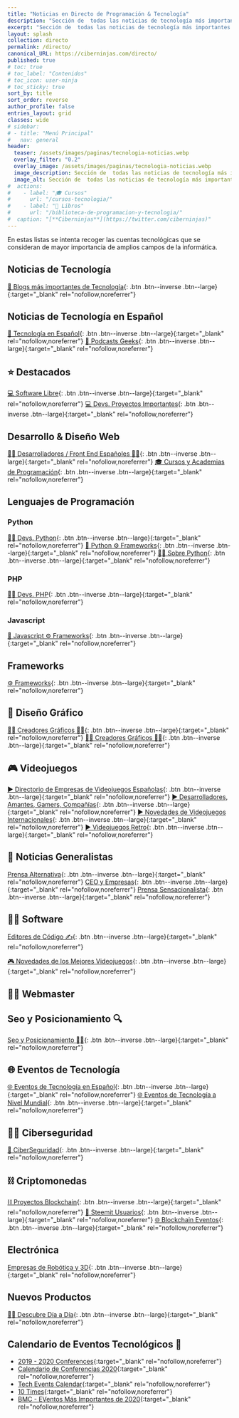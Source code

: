 ```yaml
---
title: "Noticias en Directo de Programación & Tecnología"
description: "Sección de  todas las noticias de tecnología más importantes a tiempo real. Una completa recopilación de listas de Twitter sobre información tecnológica."
excerpt: "Sección de  todas las noticias de tecnología más importantes a tiempo real. Una completa recopilación de listas de Twitter sobre información tecnológica."
layout: splash
collection: directo
permalink: /directo/
canonical_URL: https://ciberninjas.com/directo/
published: true
# toc: true
# toc_label: "Contenidos"
# toc_icon: user-ninja
# toc_sticky: true
sort_by: title
sort_order: reverse
author_profile: false
entries_layout: grid
classes: wide
# sidebar:
# - title: "Menú Principal"
#   nav: general
header:
  teaser: /assets/images/paginas/tecnologia-noticias.webp
  overlay_filter: "0.2"
  overlay_image: /assets/images/paginas/tecnologia-noticias.webp
  image_description: Sección de  todas las noticias de tecnología más importantes a tiempo real. Una completa recopilación de listas de Twitter en las que se recogen todas las cuentas de mayor importancia de amplios campos de la informática | Visto en Ciberninjas
  image_alt: Sección de  todas las noticias de tecnología más importantes a tiempo real. Una completa recopilación de listas de Twitter en las que se recogen todas las cuentas de mayor importancia de amplios campos de la informática | Visto en Ciberninjas
#  actions:
#    - label: "🎓 Cursos"
#      url: "/cursos-tecnologia/"
#    - label: "📖 Libros"
#      url: "/biblioteca-de-programacion-y-tecnologia/"
#  caption: "[**Ciberninjas**](https://twitter.com/ciberninjas)"
---
```


En estas listas se intenta recoger las cuentas tecnológicas que se consideran de mayor importancia de amplios campos de la informática.

## Noticias de Tecnología

[📰 Blogs más importantes de Tecnología](https://twitter.com/i/lists/931402106187239424?s=20){: .btn .btn--inverse .btn--large}{:target="_blank" rel="nofollow,noreferrer"}

## Noticias de Tecnología en Español

[📰 Tecnología en Español](https://twitter.com/ciberninjas/lists/tecnolog-a-en-espa-ol){: .btn .btn--inverse .btn--large}{:target="_blank" rel="nofollow,noreferrer"} [🎤 Podcasts Geeks](https://twitter.com/ciberninjas/lists/podcast-geeks){: .btn .btn--inverse .btn--large}{:target="_blank" rel="nofollow,noreferrer"}

## ⭐ Destacados

[💻 Software Libre](https://twitter.com/ciberninjas/lists/software-libre1){: .btn .btn--inverse .btn--large}{:target="_blank" rel="nofollow,noreferrer"}
 [💻 Devs. Proyectos Importantes](https://twitter.com/ciberninjas/lists/devs-de-proyectos){: .btn .btn--inverse .btn--large}{:target="_blank" rel="nofollow,noreferrer"}

## Desarrollo & Diseño Web

[👩‍🎨 Desarrolladores / Front End Españoles 👨‍🎨](https://twitter.com/ciberninjas/lists/dw){: .btn .btn--inverse .btn--large}{:target="_blank" rel="nofollow,noreferrer"} [🎓 Cursos y Academias de Programación](https://twitter.com/i/lists/954486867495473152?s=20){: .btn .btn--inverse .btn--large}{:target="_blank" rel="nofollow,noreferrer"}

## Lenguajes de Programación

### Python

[👩‍💻 Devs. Python](https://twitter.com/ciberninjas/lists/devs-python){: .btn .btn--inverse .btn--large}{:target="_blank" rel="nofollow,noreferrer"} [🐍 Python ⚙ Frameworks](https://twitter.com/ciberninjas/lists/python-frameworks){: .btn .btn--inverse .btn--large}{:target="_blank" rel="nofollow,noreferrer"} [👩‍💻 Sobre Python](/python-directo/){: .btn .btn--inverse .btn--large}{:target="_blank" rel="nofollow,noreferrer"}

### PHP

[👩‍💻 Devs. PHP](https://twitter.com/ciberninjas/lists/devs-php){: .btn .btn--inverse .btn--large}{:target="_blank" rel="nofollow,noreferrer"}

### Javascript

[🎺 Javascript ⚙ Frameworks](https://twitter.com/ciberninjas/lists/javascript-framework){: .btn .btn--inverse .btn--large}{:target="_blank" rel="nofollow,noreferrer"}

## Frameworks

[⚙ Frameworks](https://twitter.com/ciberninjas/lists/frameworks-en-espa-ol){: .btn .btn--inverse .btn--large}{:target="_blank" rel="nofollow,noreferrer"}

## 🎨 Diseño Gráfico

[👩‍🎨 Creadores Gráficos 👨‍🎨](https://twitter.com/ciberninjas/lists/creadores-gr-ficos){: .btn .btn--inverse .btn--large}{:target="_blank" rel="nofollow,noreferrer"} [👩‍🎨 Creadores Gráficos 👨‍🎨](https://twitter.com/ciberninjas/lists/creadores-gr-ficos){: .btn .btn--inverse .btn--large}{:target="_blank" rel="nofollow,noreferrer"}

## 🎮 Videojuegos

[▶ Directorio de Empresas de Videojuegos Españolas](https://twitter.com/ciberninjas/lists/videojuegos-empresas){: .btn .btn--inverse .btn--large}{:target="_blank" rel="nofollow,noreferrer"} [▶ Desarrolladores, Amantes, Gamers, Compañías](https://twitter.com/ciberninjas/lists/videojuegos2){: .btn .btn--inverse .btn--large}{:target="_blank" rel="nofollow,noreferrer"} [▶ Novedades de Videojuegos Internacionales](https://twitter.com/ciberninjas/lists/videojuegos1){: .btn .btn--inverse .btn--large}{:target="_blank" rel="nofollow,noreferrer"} [▶ Videojuegos Retro](https://twitter.com/ciberninjas/lists/videojuegos-retro){: .btn .btn--inverse .btn--large}{:target="_blank" rel="nofollow,noreferrer"}

## 📰 Noticias Generalistas

[Prensa Alternativa](https://twitter.com/ciberninjas/lists/prensa-alternativa){: .btn .btn--inverse .btn--large}{:target="_blank" rel="nofollow,noreferrer"} [CEO y Empresas](https://twitter.com/i/lists/1242058714900766726){: .btn .btn--inverse .btn--large}{:target="_blank" rel="nofollow,noreferrer"} [Prensa Sensacionalista](https://twitter.com/ciberninjas/lists/prensa-radios){: .btn .btn--inverse .btn--large}{:target="_blank" rel="nofollow,noreferrer"}

## 👩‍💻 Software

[Editores de Código ✍](https://twitter.com/ciberninjas/lists/editores-de-c-digo1){: .btn .btn--inverse .btn--large}{:target="_blank" rel="nofollow,noreferrer"} 

[🎮 Novedades de los Mejores Videojuegos](https://twitter.com/ciberninjas/lists/videojuegos1){: .btn .btn--inverse .btn--large}{:target="_blank" rel="nofollow,noreferrer"}

## 👷‍♂️ Webmaster

## Seo y Posicionamiento 🔍

[Seo y Posicionamiento 🕵️‍♀️](https://twitter.com/ciberninjas/lists/seo-y-posicionamiento1){: .btn .btn--inverse .btn--large}{:target="_blank" rel="nofollow,noreferrer"}

## 🌐 Eventos de Tecnología

[🌐 Eventos de Tecnología en Español](https://twitter.com/ciberninjas/lists/eventos-tecnolog-a-es1){: .btn .btn--inverse .btn--large}{:target="_blank" rel="nofollow,noreferrer"} [🌐 Eventos de Tecnología a Nivel Mundial](https://twitter.com/ciberninjas/lists/eventos-tecnol-world){: .btn .btn--inverse .btn--large}{:target="_blank" rel="nofollow,noreferrer"}

## 👮‍♂️ Ciberseguridad

[🔐 CiberSeguridad](https://twitter.com/ciberninjas/lists/ciberseguridad1){: .btn .btn--inverse .btn--large}{:target="_blank" rel="nofollow,noreferrer"}

## ⛓ Criptomonedas

[⛓ Proyectos Blockchain](https://twitter.com/i/lists/1178097339757744129){: .btn .btn--inverse .btn--large}{:target="_blank" rel="nofollow,noreferrer"} [💑 Steemit Usuarios](https://twitter.com/ciberninjas/lists/steemit-usuarios1){: .btn .btn--inverse .btn--large}{:target="_blank" rel="nofollow,noreferrer"} [🌐 Blockchain Eventos](https://twitter.com/ciberninjas/lists/blockchain-eventos){: .btn .btn--inverse .btn--large}{:target="_blank" rel="nofollow,noreferrer"}

## Electrónica

[Empresas de Robótica y 3D](https://twitter.com/i/lists/1242064608673792003){: .btn .btn--inverse .btn--large}{:target="_blank" rel="nofollow,noreferrer"}

## Nuevos Productos

[👩‍🔬 Descubre Día a Día](https://twitter.com/ciberninjas/lists/descubre-d-a-a-d-a){: .btn .btn--inverse .btn--large}{:target="_blank" rel="nofollow,noreferrer"}

## Calendario de Eventos Tecnológicos 📆

* [2019 - 2020 Conferences](https://www.cio.com/article/3344362/your-guide-to-top-tech-conferences-2019-2020.html){:target="_blank" rel="nofollow,noreferrer"}
* [Calendario de Conferencias 2020](https://www.cfpland.com/ "Calendario de Conferencias Tecnológicas para 2020"){:target="_blank" rel="nofollow,noreferrer"}
* [Tech Events Calendar](https://www.information-age.com/tech-events-diary-123471587/){:target="_blank" rel="nofollow,noreferrer"}
* [10 Times](https://10times.com/technology?month=december){:target="_blank" rel="nofollow,noreferrer"}
* [BMC - EVentos Más Importantes de 2020](https://www.bmc.com/blogs/tech-it-conferences/){:target="_blank" rel="nofollow,noreferrer"}